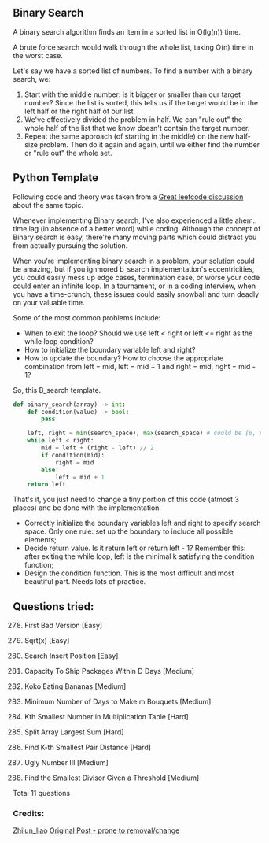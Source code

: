 ## Binary Search

A binary search algorithm finds an item in a sorted list in  O(lg(n)) time.

A brute force search would walk through the whole list, taking O(n) time in the worst case.

Let's say we have a sorted list of numbers. To find a number with a binary search, we:

1. Start with the middle number: is it bigger or smaller than our target number? Since the list is sorted, this tells us if the target would be in the left half or the right half of our list.
2. We've effectively divided the problem in half. We can "rule out" the whole half of the list that we know doesn't contain the target number.
3. Repeat the same approach (of starting in the middle) on the new half-size problem. Then do it again and again, until we either find the number or "rule out" the whole set.

## Python Template
Following code and theory was taken from a [Great leetcode discussion](https://leetcode.com/discuss/general-discussion/786126/python-powerful-ultimate-binary-search-template-solved-many-problems) about the same topic. 

Whenever implementing Binary search, I've also experienced a little ahem.. time lag (in absence of a better word) while coding. Although the concept of Binary search is easy, there're many moving parts which could distract you from actually pursuing the solution. 

When you're implementing binary search in a problem, your solution could be amazing, but if you ignmored b_search implementation's eccentricities, you could easily mess up edge cases, termination case, or worse your code could enter an infinite loop. In a tournament, or in a coding interview, when you have a time-crunch, these issues could easily snowball and turn deadly on your valuable time. 

Some of the most common problems include:

- When to exit the loop? Should we use left < right or left <= right as the while loop condition?
- How to initialize the boundary variable left and right?
- How to update the boundary? How to choose the appropriate combination from left = mid, left = mid + 1 and right = mid, right = mid - 1?

So, this B_search template. 

```python
def binary_search(array) -> int:
    def condition(value) -> bool:
        pass

    left, right = min(search_space), max(search_space) # could be [0, n], [1, n] etc. Depends on problem
    while left < right:
        mid = left + (right - left) // 2
        if condition(mid):
            right = mid
        else:
            left = mid + 1
    return left

```

That's it, you just need to change a tiny portion of this code (atmost 3 places) and be done with the implementation. 

- Correctly initialize the boundary variables left and right to specify search space. Only one rule: set up the boundary to include all possible elements;
- Decide return value. Is it return left or return left - 1? Remember this: after exiting the while loop, left is the minimal k​ satisfying the condition function;
- Design the condition function. This is the most difficult and most beautiful part. Needs lots of practice.  


## Questions tried:
278. First Bad Version [Easy]
69. Sqrt(x) [Easy]
35. Search Insert Position [Easy]
1011. Capacity To Ship Packages Within D Days [Medium]

875. Koko Eating Bananas [Medium]
1482. Minimum Number of Days to Make m Bouquets [Medium]
668. Kth Smallest Number in Multiplication Table [Hard]
410. Split Array Largest Sum [Hard]

719. Find K-th Smallest Pair Distance [Hard]
1201. Ugly Number III [Medium]
1283. Find the Smallest Divisor Given a Threshold [Medium]

Total 11 questions

### Credits:
[Zhilun_liao](https://leetcode.com/zhijun_liao/)
[Original Post - prone to removal/change](https://leetcode.com/discuss/general-discussion/786126/python-powerful-ultimate-binary-search-template-solved-many-problems)